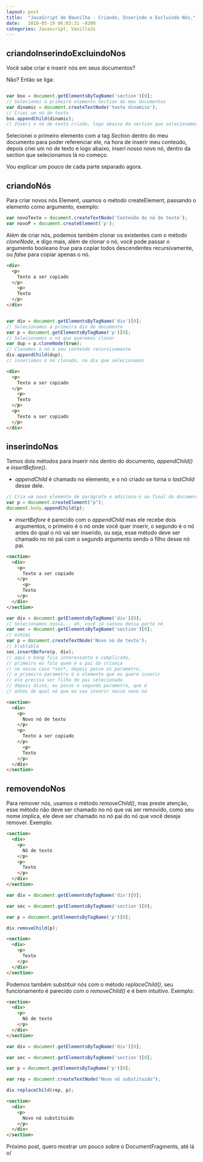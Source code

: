 ```yaml
---
layout: post
title:  "JavaScript de Baunilha - Criando, Inserindo e Excluindo Nós."
date:   2016-05-19 06:03:31 -0200
categories: Javascript, VanillaJs
---
```


## criandoInserindoExcluindoNos

Você sabe criar e inserir nós em seus documentos?

Não? Então se liga:

```javascript

var box = document.getElementsByTagName('section')[0];
// Selecionei o primeiro elemento Section do meu documentos
var dinamic = document.createTextNode('texto dinamico');
// Criei um nó de texto
box.appendChild(dinamic);
// Inseri o nó de texto criado, logo abaixo da section que selecionamos

```

Selecionei o primeiro elemento com a tag *Section* dentro do meu documento para poder referenciar ele,
na hora de inserir meu conteúdo, depois criei um nó de texto e logo abaixo, inseri nosso novo nó,
dentro da section que selecionamos lá no começo.

Vou explicar um pouco de cada parte separado agora.

## criandoNós

Para criar novos nós Element, usamos o método createElement, passando o elemento como argumento, exemplo:

```javascript
var novoTexto = document.createTextNode('Conteúdo do nó de texto');
var novoP = document.createElement('p');
```

Além de criar nós, podemos também clonar os existentes com o método *cloneNode*, e digo mais, além de clonar o nó, você pode passar o argumento booleano *true* para copiar todos descendentes recursivamente, ou *false* para copiar apenas o nó.

```html
<div>
  <p>
    Texto a ser copiado
  </p>
    <p>
    Texto
  </p>
</div>
```

```javascript

var div = document.getElementsByTagName('div')[0];
// Selecionamos a primeira div do documento
var p = document.getElementsByTagName('p')[0];
// Selecionamos o nó que queremos clonar
var dup = p.cloneNode(true);
// Clonamos o nó e seu conteúdo recursivamente
div.appendChild(dup);
// inseriomos o nó clonado, na div que selecionamos

```

```html
<div>
  <p>
    Texto a ser copiado
  </p>
    <p>
    Texto
  </p>
  <p>
    Texto a ser copiado
  </p>
</div>
```

## inserindoNos

Temos dois métodos para inserir nós dentro do documento, *appendChild()* e *insertBefore()*.

- *appendChild* é chamado no elemento, e o nó criado se torna o *lastChild* desse dele.

```javascript
// Cria um novo elemento de parágrafo e adiciona-o ao final do documento
var p = document.createElement("p");
document.body.appendChild(p);
```


- *insertBefore* é parecido com o *appendChild* mas ele recebe dois argumentos, o primeiro é o nó onde você quer inserir,
o segundo é o nó antes do qual o nó vai ser inserido, ou seja, esse método deve ser chamado no nó pai com o segundo argumento sendo o filho desse nó pai.

```html
<section>
  <div>
    <p>
      Texto a ser copiado
    </p>
      <p>
      Texto
    </p>
  </div>
</section>
```

```javascript
var div = document.getElementsByTagName('div')[0];
// Selecionamos nossa... ah, você já cansou dessa parte né
var sec = document.getElementsByTagName('section')[0];
// mimimi
var p = document.createTextNode('Novo nó de texto');
// blablabla
sec.insertBefore(p, div);
// aqui o bang fica interessante e complicado,
// primeiro eu falo quem é o pai da criança
// no nosso caso *sec*, depois passo os parametro,
// o primeiro parametro é o elemento que eu quero inserir
// ele precisa ser filho do pai selecionado
// depois disso, eu passo o segundo parametro, que é
// antes de qual nó que eu vou inserir nosso novo nó
```

```html
<section>
  <div>
    <p>
      Novo nó de texto
    </p>
    <p>
      Texto a ser copiado
    </p>
      <p>
      Texto
    </p>
  </div>
</section>
```

## removendoNos

Para remover nós, usamos o método *removeChild()*, mas preste atenção, esse método não deve ser chamado no nó que vai ser removido, como seu nome implica, ele deve ser chamado no nó pai do nó que você deseja remover.
Exemplo:

```html
<section>
  <div>
    <p>
      Nó de texto
    </p>
    <p>
      Texto
    </p>
  </div>
</section>
```

```javascript
var div = document.getElementsByTagName('div')[0];

var sec = document.getElementsByTagName('section')[0];

var p = document.getElementsByTagName('p')[0];

div.removeChild(p);
```

```html
<section>
  <div>
    <p>
      Texto
    </p>
  </div>
</section>
```

Podemos também substituir nós com o método *replaceChild()*, seu funcionamento é parecido com o *removeChild()* e é bem intuitivo.
Exemplo:

```html
<section>
  <div>
    <p>
      Nó de texto
    </p>
  </div>
</section>
```

```javascript
var div = document.getElementsByTagName('div')[0];

var sec = document.getElementsByTagName('section')[0];

var p = document.getElementsByTagName('p')[0];

var rep = document.createTextNode("Novo nó substituido");

div.replaceChild(rep, p);
```

```html
<section>
  <div>
    <p>
      Novo nó substituido
    </p>
  </div>
</section>
```

Próximo post, quero mostrar um pouco sobre o DocumentFragments,
até lá o/
